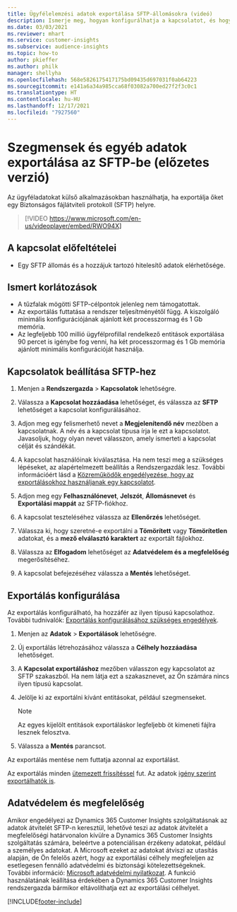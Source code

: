 ```yaml
---
title: Ügyfélelemzési adatok exportálása SFTP-állomásokra (videó)
description: Ismerje meg, hogyan konfigurálhatja a kapcsolatot, és hogyan exportálhatja az SFTP helyre.
ms.date: 03/03/2021
ms.reviewer: mhart
ms.service: customer-insights
ms.subservice: audience-insights
ms.topic: how-to
author: pkieffer
ms.author: philk
manager: shellyha
ms.openlocfilehash: 568e5826175417175bd09435d697031f0ab64223
ms.sourcegitcommit: e141a6a34a985cca68f03082a700ed27f2f3c0c1
ms.translationtype: HT
ms.contentlocale: hu-HU
ms.lasthandoff: 12/17/2021
ms.locfileid: "7927560"
---
```

# <a name="export-segments-and-other-data-to-sftp-preview"></a>Szegmensek és egyéb adatok exportálása az SFTP-be (előzetes verzió)

Az ügyféladatokat külső alkalmazásokban használhatja, ha exportálja őket egy Biztonságos fájlátviteli protokoll (SFTP) helyre.

> [!VIDEO https://www.microsoft.com/en-us/videoplayer/embed/RWO94X]

## <a name="prerequisites-for-connection"></a>A kapcsolat előfeltételei

- Egy SFTP állomás és a hozzájuk tartozó hitelesítő adatok elérhetősége.

## <a name="known-limitations"></a>Ismert korlátozások

- A tűzfalak mögötti SFTP-célpontok jelenleg nem támogatottak. 
- Az exportálás futtatása a rendszer teljesítményétől függ. A kiszolgáló minimális konfigurációjának ajánlott két processzormag és 1 Gb memória. 
- Az legfeljebb 100 millió ügyfélprofillal rendelkező entitások exportálása 90 percet is igénybe fog venni, ha két processzormag és 1 Gb memória ajánlott minimális konfigurációját használja. 

## <a name="set-up-connection-to-sftp"></a>Kapcsolatok beállítása SFTP-hez

1. Menjen a **Rendszergazda** > **Kapcsolatok** lehetőségre.

1. Válassza a **Kapcsolat hozzáadása** lehetőséget, és válassza az **SFTP** lehetőséget a kapcsolat konfigurálásához.

1. Adjon meg egy felismerhető nevet a **Megjelenítendő név** mezőben a kapcsolatnak. A név és a kapcsolat típusa írja le ezt a kapcsolatot. Javasoljuk, hogy olyan nevet válasszon, amely ismerteti a kapcsolat célját és szándékát.

1. A kapcsolat használóinak kiválasztása. Ha nem teszi meg a szükséges lépéseket, az alapértelmezett beállítás a Rendszergazdák lesz. További információért lásd a [Közreműködők engedélyezése, hogy az exportálásokhoz használjanak egy kapcsolatot](connections.md#allow-contributors-to-use-a-connection-for-exports).

1. Adjon meg egy **Felhasználónevet**, **Jelszót**, **Állomásnevet** és **Exportálási mappát** az SFTP-fiókhoz.

1. A kapcsolat teszteléséhez válassza az **Ellenőrzés** lehetőséget.

1. Válassza ki, hogy szeretné-e exportálni a **Tömörített** vagy **Tömörítetlen** adatokat, és a **mező elválasztó karaktert** az exportált fájlokhoz.

1. Válassza az **Elfogadom** lehetőséget az **Adatvédelem és a megfelelőség** megerősítéséhez.

1. A kapcsolat befejezéséhez válassza a **Mentés** lehetőséget.

## <a name="configure-an-export"></a>Exportálás konfigurálása

Az exportálás konfigurálható, ha hozzáfér az ilyen típusú kapcsolathoz. További tudnivalók: [Exportálás konfigurálásához szükséges engedélyek](export-destinations.md#set-up-a-new-export).

1. Menjen az **Adatok** > **Exportálások** lehetőségre.

1. Új exportálás létrehozásához válassza a **Célhely hozzáadása** lehetőséget.

1. A **Kapcsolat exportáláshoz** mezőben válasszon egy kapcsolatot az SFTP szakaszból. Ha nem látja ezt a szakasznevet, az Ön számára nincs ilyen típusú kapcsolat.

1. Jelölje ki az exportálni kívánt entitásokat, például szegmenseket.

   > [!NOTE]
   > Az egyes kijelölt entitások exportáláskor legfeljebb öt kimeneti fájlra lesznek felosztva. 

1. Válassza a **Mentés** parancsot.

Az exportálás mentése nem futtatja azonnal az exportálást.

Az exportálás minden [ütemezett frissítéssel](system.md#schedule-tab) fut. Az adatok [igény szerint exportálhatók is](export-destinations.md#run-exports-on-demand). 

## <a name="data-privacy-and-compliance"></a>Adatvédelem és megfelelőség

Amikor engedélyezi az Dynamics 365 Customer Insights szolgáltatásnak az adatok átvitelét SFTP-n keresztül, lehetővé teszi az adatok átvitelét a megfelelőségi határvonalon kívülre a Dynamics 365 Customer Insights szolgáltatás számára, beleértve a potenciálisan érzékeny adatokat, például a személyes adatokat. A Microsoft ezeket az adatokat átviszi az utasítás alapján, de Ön felelős azért, hogy az exportálási célhely megfeleljen az esetlegesen fennálló adatvédelmi és biztonsági kötelezettségeknek. További információ: [Microsoft adatvédelmi nyilatkozat](https://go.microsoft.com/fwlink/?linkid=396732).
A funkció használatának leállítása érdekében a Dynamics 365 Customer Insights rendszergazda bármikor eltávolíthatja ezt az exportálási célhelyet.

[!INCLUDE[footer-include](../includes/footer-banner.md)]
